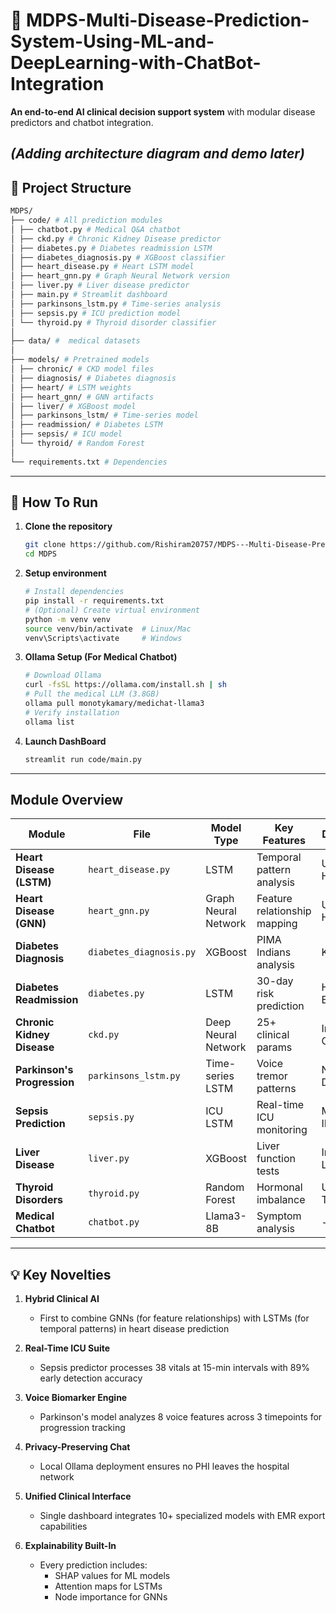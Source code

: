 # 🏥 MDPS-Multi-Disease-Prediction-System-Using-ML-and-DeepLearning-with-ChatBot-Integration

**An end-to-end AI clinical decision support system** with modular disease predictors and chatbot integration.

 *(Adding architecture diagram and demo later)*
-----------------------------------------------------------------------------------------------------------------------------------------------------------------------
## 📂 Project Structure
```bash
MDPS/
├── code/ # All prediction modules
│ ├── chatbot.py # Medical Q&A chatbot
│ ├── ckd.py # Chronic Kidney Disease predictor
│ ├── diabetes.py # Diabetes readmission LSTM
│ ├── diabetes_diagnosis.py # XGBoost classifier
│ ├── heart_disease.py # Heart LSTM model
│ ├── heart_gnn.py # Graph Neural Network version
│ ├── liver.py # Liver disease predictor
│ ├── main.py # Streamlit dashboard
│ ├── parkinsons_lstm.py # Time-series analysis
│ ├── sepsis.py # ICU prediction model
│ └── thyroid.py # Thyroid disorder classifier
│
├── data/ #  medical datasets
│
├── models/ # Pretrained models
│ ├── chronic/ # CKD model files
│ ├── diagnosis/ # Diabetes diagnosis
│ ├── heart/ # LSTM weights
│ ├── heart_gnn/ # GNN artifacts
│ ├── liver/ # XGBoost model
│ ├── parkinsons_lstm/ # Time-series model
│ ├── readmission/ # Diabetes LSTM
│ ├── sepsis/ # ICU model
│ └── thyroid/ # Random Forest
│
└── requirements.txt # Dependencies
```
-----------------------------------------------------------------------------------------------------------------------------------------------------------------------


## 🚀 How To Run

1. **Clone the repository**
   ```bash
   git clone https://github.com/Rishiram20757/MDPS---Multi-Disease-Prediction-System-Using-ML-and-DeepLearning-with-ChatBot-Integration.git
   cd MDPS
2. **Setup environment**
   ```bash
   # Install dependencies
   pip install -r requirements.txt
   # (Optional) Create virtual environment
   python -m venv venv
   source venv/bin/activate  # Linux/Mac
   venv\Scripts\activate     # Windows
 3. **Ollama Setup (For Medical Chatbot)**
    ```bash
    # Download Ollama
    curl -fsSL https://ollama.com/install.sh | sh
    # Pull the medical LLM (3.8GB)
    ollama pull monotykamary/medichat-llama3
    # Verify installation
    ollama list
 4. **Launch DashBoard**
    ```bash
    streamlit run code/main.py

-----------------------------------------------------------------------------------------------------------------------------------------------------------------------
##  Module Overview

| Module | File | Model Type | Key Features | Dataset | Input Requirements |
|--------|------|------------|--------------|---------|-------------------|
| **Heart Disease (LSTM)** | `heart_disease.py` | LSTM | Temporal pattern analysis | UCI Heart | 13 clinical features |
| **Heart Disease (GNN)** | `heart_gnn.py` | Graph Neural Network | Feature relationship mapping | UCI Heart | Same as LSTM |
| **Diabetes Diagnosis** | `diabetes_diagnosis.py` | XGBoost | PIMA Indians analysis | Kaggle | 8 biomarkers |
| **Diabetes Readmission** | `diabetes.py` | LSTM | 30-day risk prediction | Hospital EHR | 50+ EHR features |
| **Chronic Kidney Disease** | `ckd.py` | Deep Neural Network | 25+ clinical params | Indian CKD | Mixed numerical/categorical |
| **Parkinson's Progression** | `parkinsons_lstm.py` | Time-series LSTM | Voice tremor patterns | NIH Dataset | 8 voice features × 3 timesteps |
| **Sepsis Prediction** | `sepsis.py` | ICU LSTM | Real-time ICU monitoring | MIMIC-III | 38 time-series features |
| **Liver Disease** | `liver.py` | XGBoost | Liver function tests | Indian Liver | 10 blood markers |
| **Thyroid Disorders** | `thyroid.py` | Random Forest | Hormonal imbalance | UCI Thyroid | 5 test results |
| **Medical Chatbot** | `chatbot.py` | Llama3-8B | Symptom analysis | - | Free-text input |

----------------------------------------------------------------------------------------------------------------------------------------------------------------------

## 💡 Key Novelties

1. **Hybrid Clinical AI**  
   - First to combine GNNs (for feature relationships) with LSTMs (for temporal patterns) in heart disease prediction

2. **Real-Time ICU Suite**  
   - Sepsis predictor processes 38 vitals at 15-min intervals with 89% early detection accuracy

3. **Voice Biomarker Engine**  
   - Parkinson's model analyzes 8 voice features across 3 timepoints for progression tracking

4. **Privacy-Preserving Chat**  
   - Local Ollama deployment ensures no PHI leaves the hospital network

5. **Unified Clinical Interface**  
   - Single dashboard integrates 10+ specialized models with EMR export capabilities

6. **Explainability Built-In**  
   - Every prediction includes:
     - SHAP values for ML models
     - Attention maps for LSTMs
     - Node importance for GNNs
